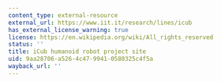 ```yaml
---
content_type: external-resource
external_url: https://www.iit.it/research/lines/icub
has_external_license_warning: true
license: https://en.wikipedia.org/wiki/All_rights_reserved
status: ''
title: iCub humanoid robot project site
uid: 9aa28706-a526-4c47-9941-0580325c4f5a
wayback_url: ''
---
```

